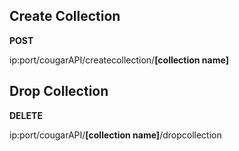 ## Create Collection

**POST**

ip:port/cougarAPI/createcollection/<b>[collection name]</b>

## Drop Collection

**DELETE** 

ip:port/cougarAPI/<b>[collection name]</b>/dropcollection
